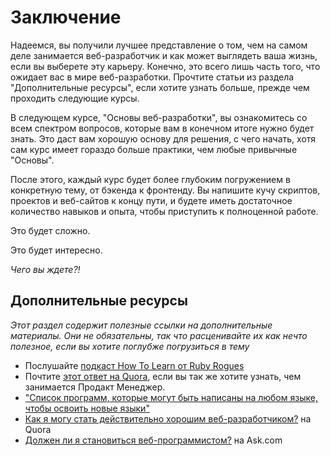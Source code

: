 # Заключение

Надеемся, вы получили лучшее представление о том, чем на самом деле занимается веб-разработчик и как может выглядеть ваша жизнь, если вы выберете эту карьеру. Конечно, это всего лишь часть того, что ожидает вас в мире веб-разработки. Прочтите статьи из раздела "Дополнительные ресурсы", если хотите узнать больше, прежде чем проходить следующие курсы.

В следующем курсе, "Основы веб-разработки", вы ознакомитесь со всем спектром вопросов, которые вам в конечном итоге нужно будет знать. Это даст вам хорошую основу для решения, с чего начать, хотя сам курс имеет гораздо больше практики, чем любые привычные "Основы".

После этого, каждый курс будет более глубоким погружением в конкретную тему, от бэкенда к фронтенду. Вы напишите кучу скриптов, проектов и веб-сайтов к концу пути, и будете иметь достаточное количество навыков и опыта, чтобы приступить к полноценной работе.

Это будет сложно.

Это будет интересно.

*Чего вы ждете?!*

## Дополнительные ресурсы

*Этот раздел содержит полезные ссылки на дополнительные материалы. Они не обязательны, так что расценивайте их как нечто полезное, если вы хотите поглубже погрузиться в тему*

* Послушайте [подкаст How To Learn от Ruby Rogues](http://rubyrogues.com/131-rr-how-to-learn/)
* Почтите [этот ответ на Quora](http://www.quora.com/Product-Management/What-does-a-great-product-manager-at-a-tech-startup-do-day-to-day-e-g-wireframe-feature-flow-etc), если вы так же хотите узнать, чем занимается Продакт Менеджер.
* ["Список программ, которые могут быть написаны на любом языке, чтобы освоить новые языки"](http://www.reddit.com/r/learnprogramming/comments/218ca9/list_of_beginner_programs_that_can_be_done_in_any/)
* [Как я могу стать действительно хорошим веб-разработчиком?](http://www.quora.com/Computer-Programming/How-can-I-become-a-really-good-Web-Developer-starting-from-now-at-age-20-before-age-25) на Quora
* [Должен ли я становиться веб-программистом?](http://webdesign.about.com/od/jobs/p/should_I_become_a_web_programmer.htm) на Ask.com
